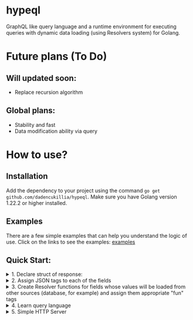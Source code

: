 # hypeql
GraphQL like query language and a runtime environment for executing queries with dynamic data loading (using Resolvers system) for Golang.

# Future plans (To Do)
## Will updated soon:
- Replace recursion algorithm

## Global plans:
- Stability and fast
- Data modification ability via query

# How to use?
## Installation
Add the dependency to your project using the command `go get github.com/dadencukillia/hypeql`. Make sure you have Golang version 1.22.2 or higher installed.
## Examples
There are a few simple examples that can help you understand the logic of use. Click on the links to see the examples: [examples](https://github.com/dadencukillia/hypeql/tree/main/examples)
## Quick Start:
<details><summary>1. Declare struct of response:</summary>

```
type Response struct {
    Version string // API version
    LastUpdate string
    IsBeta bool
    Features []Feature
}
```
```
type Feature struct {
    Title string
    Description string
}
```
</details>

<details><summary>2. Assign JSON tags to each of the fields</summary>

```
type Response struct {
    Version string `json:"version"`
    LastUpdate string `json:"lastUpdate"`
    IsBeta bool `json:"isBeta"`
    Features []Feature `json:"features"`
}
```
```
type Feature struct {
    Title string `json:"title"`
    Description string `json:"desc"`
}
```
</details>

<details><summary>3. Create Resolver functions for fields whose values will be loaded from other sources (database, for example) and assign them appropriate "fun" tags</summary>

**What is Resolver functions?**
Resolver functions are those functions that are called when a field assigned to it is needed. It can also change the value of fields, you can use this to load values from databases. Resolver functions is feature that provide dynamic data loading for hypeql.

**Assigning "fun" tags:**
```
type Response struct {
    Version string `json:"version" fun:"Rversion"`
    LastUpdate string `json:"lastUpdate" fun:"RlastUpdate"`
    IsBeta bool `json:"isBeta" fun:"RisBeta"`
    Features []Feature `json:"features" fun:"Rfeatures"`
}
```

**You have two ways to create Resolver functions that will take information from the database:**
> The names of the Resolver functions must match the values of the "fun" tags.<br>Also  important: Resolver functions is methods of the response structs and there is a rule:
> - ✔️ Correct: `func (a Response) Resolve(...) {...}`
> - ❌ Incorrect: `func (a *Response) Resolve(...) {...}` (Don't use `*` symbol)

*Way #1 (multiple database requests)*:
```
func (a Response) Rversion(ctx *map[string]any) string {
    // MagicFunctions does not exist, I invented it to show an example of possible operations
    return MagicFunctions.ReadValueFromDB("version")
}

func (a Response) RlastUpdate(ctx *map[string]any) string {
    // MagicFunctions does not exist, I invented it to show an example of possible operations
    return MagicFunctions.ReadValueFromDB("lastUpdate")
}

func (a Response) RisBeta(ctx *map[string]any) bool {
    // MagicFunctions does not exist, I invented it to show an example of possible operations
    return MagicFunctions.ReadValueFromDB("isBeta")
}

// "args" argument exclusively for Resolver functions whose field is a slice
func (a Response) Rfeatures(ctx *map[string]any, args map[string]any) []Feature {
    // MagicFunctions does not exist, I invented it to show an example of possible operations
    return MagicFunctions.ReadValueFromDB("features")
}
```
*Way #2 (one database request)*:
```
// neededFields is Slice, is can be ["version", "lastUpdate", "isBeta", "features"] in our example
func (a Response) Resolve(ctx *map[string]any, neededFields []string) {
    // MagicFunctions does not exist, I invented it to show an example of possible operations
    values := MagicFunctions.ReadValuesFromDB(neededFields)
    for index, field := range neededFields {
        // Works if MagicFunctions.ReadValuesFromDB returns values in the same order
        (*ctx)[field] = values[index]
    }
}

// Context variables (ctx) are passed through functions as an argument and can be changed in them

func (a Response) Rversion(ctx *map[string]any) any {
    return (*ctx)["version"]
}

func (a Response) RlastUpdate(ctx *map[string]any) any {
    return (*ctx)["lastUpdate"]
}

func (a Response) RisBeta(ctx *map[string]any) any {
    return (*ctx)["isBeta"]
}

// "args" argument exclusively for Resolver functions whose field is a slice
func (a Response) Rfeatures(ctx *map[string]any, args map[string]any) any {
    return (*ctx)["features"]
}
```
</details>

<details><summary>4. Learn query language</summary>
It's simple. We must to describe the needed fields in the query from client side and send the query to the server. Just compare the following sample query with our response structure:

```
{
    version
    isBeta
    features {
        title
    }
}
```
In example we take `version`, `isBeta` values and `title` of exists features. An example of a response that we can get to a query:
```
{
    "version": "1.0.0",
    "isBeta": false,
    "features": [
        {
            "title": "Fast"
        },
        {
            "title": "Comfortable"
        }
    ]
}
```
Do you remember the "args" argument in the Resolver function? Well, in a query, we can write values to this argument. You can do it like this:
```
{
    version
    isBeta
    features(max: 3, secondArgumentExample: "Hello\nWorld") { # Query changed here, new arg "max"
        title
    }
}
```
An example of how we can get "max" arg in the Resolver function:
```
func (a Response) Rfeatures(ctx *map[string]any, args map[string]any) any {
    features := (*ctx)["features"]

    if maxAny, ok := args["max"]; ok {
        if max, ok := maxAny.(int); ok {
            features = features[:max]
        }
    }

    return features
}
```

Well, you know how a query language works. But you also need to know how to shorten the query. Query shortening is usually used in production mode. Here's what the previous example will look like in a shortened version:

```
{version,isBeta,features(max:3,secondArgumentExample:"Hello\nWorld"){title}}
```

</details>

<details><summary>5. Simple HTTP Server</summary>

Create a project and upload the package to your project ([here's how to do it](https://github.com/dadencukillia/hypeql/tree/master?tab=readme-ov-file#installation)). Don't forget to import the package:
```
import (
    "github.com/dadencukillia/hypeql"
)
```
There are two functions in the package: "Process" and "RequestBodyParse".
- "RequestBodyParse" function needed to convert a query to understandable hypeql data type.
- "Process" function needed to process query (put it as the first argument) and return the result (JSON string and error).

So let's create a server:
```
import (
    "net/http"
    "github.com/dadencukillia/hypeql"
)

// Structs and Resolver functions that we already created in previous steps must be here.

func main() {
    http.HandleFunc("POST /api", func(w http.ResponseWriter, r *http.Request) {
        // Reading request body
        bodyContent, err := io.ReadAll(r.Body)
        r.Body.Close()
        if err != nil {
            return
        }

        // Parsing request body
        parsedBody, err := hypeql.RequestBodyParse(string(bodyContent))
        if err != nil {
            return
        }

        // Generating response body
        initialCtx := map[string]any{}
        responseStructInstance := Response{} // Can be filled if there are not Resolver functions

        out, err := hypeql.Process(parsedBody, responseStructInstance, initialCtx)
        if err != nil {
            w.WriteHeader(http.StatusBadRequest)
            w.Write([]byte("Error: " + err.Error()))
        }

        return out
    })

    // Serve on 8000 port
    http.ListenAndServe(":8000", nil)
}
```
</details>